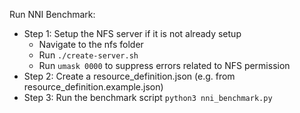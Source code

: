 Run NNI Benchmark:
- Step 1: Setup the NFS server if it is not already setup
  - Navigate to the nfs folder
  - Run ```./create-server.sh```
  - Run ```umask 0000``` to suppress errors related to NFS permission
- Step 2: Create a resource_definition.json (e.g. from resource_definition.example.json)
- Step 3: Run the benchmark script ```python3 nni_benchmark.py```
